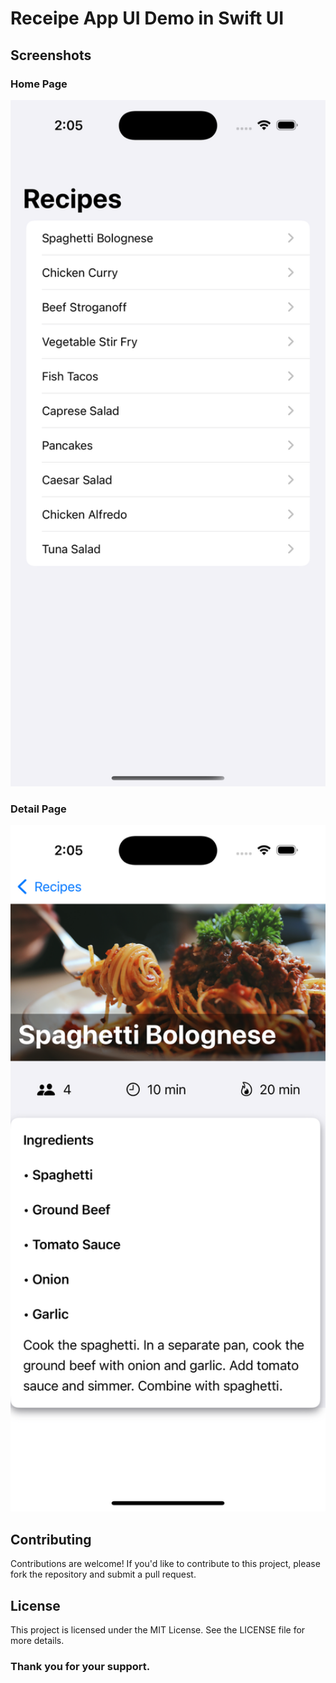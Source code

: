 # Receipe App UI Demo in Swift UI

## Screenshots

### Home Page

<img src="https://github.com/rajputmukesh748/Receipe-App-UI-Demo-in-Swift-UI/blob/main/Images/Home.png" alt="Home Page" width="600">

### Detail Page

<img src="https://github.com/rajputmukesh748/Receipe-App-UI-Demo-in-Swift-UI/blob/main/Images/Detail.png" alt="Detail Page" width="600">

## Contributing
Contributions are welcome! If you'd like to contribute to this project, please fork the repository and submit a pull request.

## License
This project is licensed under the MIT License. See the LICENSE file for more details.

### Thank you for your support.
